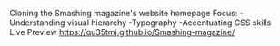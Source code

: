 Cloning the Smashing magazine's website homepage
Focus:
-Understanding visual hierarchy
-Typography
-Accentuating CSS skills\
Live Preview https://qu35tmj.github.io/Smashing-magazine/
